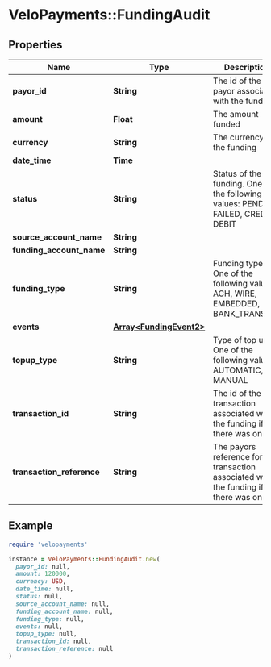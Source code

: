 # VeloPayments::FundingAudit

## Properties

| Name | Type | Description | Notes |
| ---- | ---- | ----------- | ----- |
| **payor_id** | **String** | The id of the payor associated with the funding. | [optional] |
| **amount** | **Float** | The amount funded | [optional] |
| **currency** | **String** | The currency of the funding | [optional] |
| **date_time** | **Time** |  | [optional] |
| **status** | **String** | Status of the funding. One of the following values: PENDING, FAILED, CREDIT, DEBIT | [optional] |
| **source_account_name** | **String** |  | [optional] |
| **funding_account_name** | **String** |  | [optional] |
| **funding_type** | **String** | Funding type. One of the following values: ACH, WIRE, EMBEDDED, BANK_TRANSFER | [optional] |
| **events** | [**Array&lt;FundingEvent2&gt;**](FundingEvent2.md) |  | [optional] |
| **topup_type** | **String** | Type of top up. One of the following values: AUTOMATIC, MANUAL | [optional] |
| **transaction_id** | **String** | The id of the transaction associated with the funding if there was one | [optional] |
| **transaction_reference** | **String** | The payors reference for the transaction associated with the funding if there was one | [optional] |

## Example

```ruby
require 'velopayments'

instance = VeloPayments::FundingAudit.new(
  payor_id: null,
  amount: 120000,
  currency: USD,
  date_time: null,
  status: null,
  source_account_name: null,
  funding_account_name: null,
  funding_type: null,
  events: null,
  topup_type: null,
  transaction_id: null,
  transaction_reference: null
)
```

